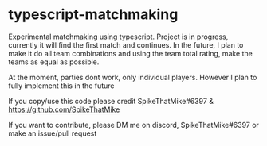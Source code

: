 # typescript-matchmaking
Experimental matchmaking using typescript. Project is in progress, currently it will find the first match and continues. In the future, I plan to make it do all team combinations and using the team total rating, make the teams as equal as possible.

At the moment, parties dont work, only individual players. However I plan to fully implement this in the future

If you copy/use this code please credit SpikeThatMike#6397 & https://github.com/SpikeThatMike

If you want to contribute, please DM me on discord, SpikeThatMike#6397 or make an issue/pull request